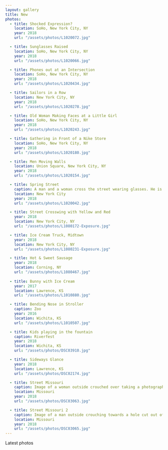 ```yaml
---
layout: gallery
title: New
photos:
  - title: Shocked Expression?
    location: SoHo, New York City, NY
    year: 2018
    url: "/assets/photos/L1020072.jpg"

  - title: Sunglasses Raised
    location: SoHo, New York City, NY
    year: 2018
    url: "/assets/photos/L1020066.jpg"

  - title: Phones out at an Intersection
    location: SoHo, New York City, NY
    year: 2018
    url: "/assets/photos/L1020434.jpg"

  - title: Sailors in a Row
    location: New York City, NY
    year: 2018
    url: "/assets/photos/L1020278.jpg"

  - title: Old Woman Making Faces at a Little Girl
    location: SoHo, New York City, NY
    year: 2018
    url: "/assets/photos/L1020243.jpg"

  - title: Gathering in Front of a Nike Store
    location: SoHo, New York City, NY
    year: 2018
    url: "/assets/photos/L1020180.jpg"

  - title: Men Moving Walls
    location: Union Square, New York City, NY
    year: 2018
    url: "/assets/photos/L1020154.jpg"

  - title: Spring Street
    caption: A man and a woman cross the street wearing glasses. He is wearing white, she is wearing black. He also has reading glasses hanging from the collar of his shirt.
    location: New York City
    year: 2018
    url: "/assets/photos/L1020042.jpg"

  - title: Street Crosswing with Yellow and Red
    year: 2018
    location: New York City, NY
    url: "/assets/photos/L1080172-Exposure.jpg"

  - title: Ice Cream Truck, Midtown
    year: 2018
    location: New York City, NY
    url: "/assets/photos/L1080231-Exposure.jpg"

  - title: Hot & Sweet Sausage
    year: 2018
    location: Corning, NY
    url: "/assets/photos/L1080467.jpg"
  
  - title: Bunny with Ice Cream
    year: 2017
    location: Lawrence, KS
    url: "/assets/photos/L1010880.jpg"

  - title: Bending Nose in Stroller
    caption: Zoo
    year: 2016
    location: Wichita, KS
    url: "/assets/photos/L1010507.jpg"

  - title: Kids playing in the fountain
    caption: Riverfest
    year: 2018
    location: Wichita, KS
    url: "/assets/photos/DSC03910.jpg"

  - title: Sideways Glance
    year: 2018
    location: Lawrence, KS
    url: "/assets/photos/DSC02174.jpg"

  - title: Street Missouri
    caption: Image of a woman outside crouched over taking a photograph of a subject out of frame while a young girl bends down to pet down a pug on a leash while a sculpture of a dinosaur looms in the background.
    location: Missouri
    year: 2018
    url: "/assets/photos/DSC03063.jpg"

  - title: Street Missouri 2
    caption: Image of a man outside crouching towards a hole cut out of a display meant for a face to poke through for tourist photos. Instead of a person's face, a dog is there instead. The cutout is positioned right on the rear end of the image of a deer next to the image of a zebra.
    location: Missouri
    year: 2018
    url: "/assets/photos/DSC03065.jpg"
---
```

<p>Latest photos</p>